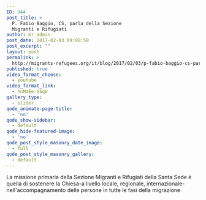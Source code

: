 ```yaml
---
ID: 344
post_title: >
  P. Fabio Baggio, CS, parla della Sezione
  Migranti e Rifugiati
author: mr_admin
post_date: 2017-02-03 09:00:58
post_excerpt: ""
layout: post
permalink: >
  http://migrants-refugees.org/it/blog/2017/02/03/p-fabio-baggio-cs-parla-della-sezione-migranti-e-rifugiati-italian/
published: true
video_format_choose:
  - youtube
video_format_link:
  - hnM4Ee-GSqU
gallery_type:
  - slider
qode_animate-page-title:
  - 'no'
qode_show-sidebar:
  - default
qode_hide-featured-image:
  - 'no'
qode_post_style_masonry_date_image:
  - full
qode_post_style_masonry_gallery:
  - default
---
```

La missione primaria della Sezione Migranti e Rifugiati della Santa Sede è quella di sostenere la Chiesa-a livello locale, regionale, internazionale-nell'accompagnamento delle persone in tutte le fasi della migrazione